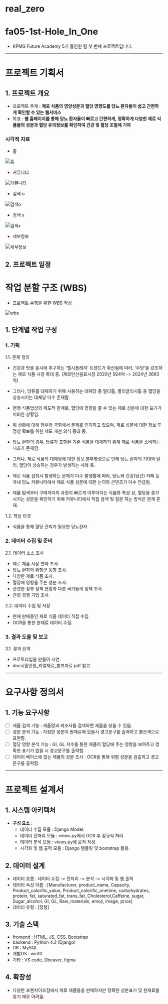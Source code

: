 # real_zero
# fa05-1st-Hole_In_One
- KPMG Future Academy 5기 홀인원 팀 첫 번째 프로젝트입니다.

-------------------

# 프로젝트 기획서

## 1. 프로젝트 개요

- 프로젝트 주제 : **제로 식품의 영양성분과 혈당 영향도를 당뇨 환자들이 쉽고 간편하게 확인할 수 있는 웹서비스**
- 목표 : **웹 홈페이지를 통해 당뇨 환자들이 빠르고 간편하게, 정확하게 다양한 제로 식품들의 성분과 혈당 유의정보를 확인하여 건강 및 혈당 조절에 기여**
  
### 시각적 자료

- 홈
<img src = "images/홈.JPG" alt="홈">

- 커뮤니티
<img src = "images/커뮤니티.JPG" alt="커뮤니티">

- 검색 o
<img src = "images/검색o.JPG" alt="검색o">

- 검색 x
<img src = "images/검색x.JPG" alt="검색x">

- 세부정보 
<img src = "images/세부정보.JPG" alt="세부정보">

## 2. 프로젝트 일정

# 작업 분할 구조 (WBS)

- 프로젝트 수행을 위한 WBS 작성
<img src = "images/wbs.JPG" alt="wbs">

## 1. 단계별 작업 구성

### 1. 기획

1.1. 문제 정의

 - 건강과 맛을 동시에 추구하는 ‘헬시플레저’ 트렌드가 확산됨에 따라, ‘무당’을 강조하는 제로 식품 시장 확대 중. (제로탄산음료시장 2020년 924억 -> 2024년 3683억)
 - 그러나, 당류를 대체하기 위해 사용하는 대체당 중 말티톨, 폴리글리시톨 등 혈당을 상승시키는 대체당 다수 존재함.
 -  현행 식품법상의 제도적 한계로, 혈당에 영향을 줄 수 있는 제로 성분에 대한 표기가 미비한 상황임.
 -  위 상황에 대해 정부와 국회에서 문제를 인지하고 있으며, 제로 성분에 대한 정보 투명성 확보를 위한 제도 개선 의식 증대 중.

 - 당뇨 환자의 경우, 당류가 포함된 기존 식품을 대체하기 위해 제로 식품을 소비하는 니즈가 존재함.
 - 그러나, 제로 식품의 대체당에 대한 정보 불투명성으로 인해 당뇨 환자의 기대와 달리, 혈당이 상승하는 경우가 발생하는 사례 多.
 - 제로 식품 섭취시 발생하는 문제가 다수 발생함에 따라, 당뇨와 건강(당건) 카페 등 국내 당뇨 커뮤니티에서 제로 식품 성분에 대한 논의와 콘텐츠가 다수 언급됨.
 - 제품 탐색부터 구매까지의 과정이 빠르게 이루어지는 식품류 특성 상, 혈당을 증가시키는 성분을 확인하기 위해 커뮤니티에서 직접 검색 및 질문 하는 방식은 한계 존재.

1.2. 핵심 타겟

 - 식품을 통해 혈당 관리가 필요한 당뇨환자

### 2. 데이터 수집 및 준비

2.1. 데이터 소스 조사

 - 제로 제품 시장 변화 조사.
 - 당뇨 환자와 위험군 동향 조사.
 - 다양한 제로 식품 조사.
 - 혈당에 영향을 주는 성분 조사.
 - 관련한 정부 정책 현황과 다른 국가들의 정책 조사.
 - 관련 경쟁 기업 조사.

2.2. 데이터 수집 및 저장

 - 현재 판매중인 제로 식품 데이터 직접 수집.
 - OCR을 통한 원재료 데이터 수집.

### 3. 결과 도출 및 보고

3.1. 결과 요약

 - 프로토타입을 만들어 시연.
 - docs/홀인원_리얼제로_발표자료 pdf 참고.

------------------------------

# 요구사항 정의서

## 1. 기능 요구사항

- [ ] 제품 검색 기능 : 제품명과 제조사를 검색하면 제품을 찾을 수 있음.
- [ ] 성분 분석 기능 : 지정한 성분이 원재료에 있을시 경고문구를 출력하고 붉은색으로 표현함.
- [ ] 혈당 영향 분석 기능 : GI, GL 지수를 통한 제품이 혈당에 주는 영향을 보여주고 명확한 표기가 없을 시 경고문구를 출력함.
- [ ] 데이터 베이스에 없는 제품의 성분 조사 : OCR을 통해 위험 성분을 검출하고 경고문구를 출력함.

----------------------------

# 프로젝트 설계서

## 1. 시스템 아키텍처
- **구성 요소** :
  - 데이터 수집 모듈 : Django Model.
  - 데이터 전처리 모듈 : views.py에서 OCR 후 정규식 처리.
  - 데이터 분석 모듈 : views.py에 로직 작성.
  - 시각화 및 웹 출력 모듈 : Django 템플릿 및 bootstrap 활용.

## 2. 데이터 설계
 - 데이터 흐름 : 데이터 수집 -> 전처리 -> 분석 -> 시각화 및 웹 출력
 - 데이터 속성 이름 : [Manufacturer, product_name, Capacity, Product_calorific_value, Product_calorific_onetime, carbohydrates, protein, fat, saturated_fat, trans_fat, Cholesterol,Caffeine, sugar, Sugar_alcohol, GI, GL, Raw_materials, emoji, image, price]
 - 데이터 유형 : [정형]

## 3. 기술 스택
- frontend : HTML, JS, CSS, Bootstrap
- backend : Python 4.2 (Django)
- DB : MySQL
- 개발OS : win10
- 기타 : VS code, Dbeaver, figma

## 4. 확장성
 - 다양한 프렌차이즈점에서 제로 제품들을 판매하지만 정확한 성분표기 및 원재료를 찾기 매우 어려움.
